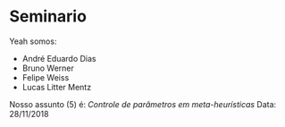 # Seminario
Yeah somos:
* André Eduardo Dias
* Bruno Werner
* Felipe Weiss
* Lucas Litter Mentz

Nosso assunto (5) é:
*Controle de parâmetros em meta-heurísticas*
Data: 28/11/2018
